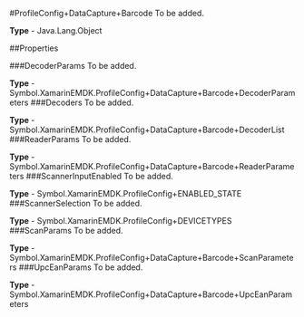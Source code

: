 #ProfileConfig+DataCapture+Barcode
To be added.

**Type** - Java.Lang.Object

##Properties

###DecoderParams
To be added.

**Type** - Symbol.XamarinEMDK.ProfileConfig+DataCapture+Barcode+DecoderParameters
###Decoders
To be added.

**Type** - Symbol.XamarinEMDK.ProfileConfig+DataCapture+Barcode+DecoderList
###ReaderParams
To be added.

**Type** - Symbol.XamarinEMDK.ProfileConfig+DataCapture+Barcode+ReaderParameters
###ScannerInputEnabled
To be added.

**Type** - Symbol.XamarinEMDK.ProfileConfig+ENABLED_STATE
###ScannerSelection
To be added.

**Type** - Symbol.XamarinEMDK.ProfileConfig+DEVICETYPES
###ScanParams
To be added.

**Type** - Symbol.XamarinEMDK.ProfileConfig+DataCapture+Barcode+ScanParameters
###UpcEanParams
To be added.

**Type** - Symbol.XamarinEMDK.ProfileConfig+DataCapture+Barcode+UpcEanParameters


